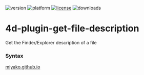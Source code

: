 ![version](https://img.shields.io/badge/version-16%2B-8331AE)
![platform](https://img.shields.io/static/v1?label=platform&message=osx-64%20|%20win-32%20|%20win-64&color=blue)
[![license](https://img.shields.io/github/license/miyako/4d-plugin-get-file-description)](LICENSE)
![downloads](https://img.shields.io/github/downloads/miyako/4d-plugin-get-file-description/total)

# 4d-plugin-get-file-description
Get the Finder/Explorer description of a file

### Syntax

[miyako.github.io](https://miyako.github.io/2019/12/12/4d-plugin-get-file-description.html)
